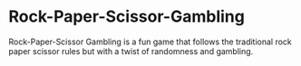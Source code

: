 # Rock-Paper-Scissor-Gambling
Rock-Paper-Scissor Gambling is a fun game that follows the traditional rock paper scissor rules but with a twist of randomness and gambling. 
